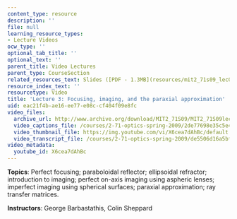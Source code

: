 ```yaml
---
content_type: resource
description: ''
file: null
learning_resource_types:
- Lecture Videos
ocw_type: ''
optional_tab_title: ''
optional_text: ''
parent_title: Video Lectures
parent_type: CourseSection
related_resources_text: Slides ([PDF - 1.3MB](resources/mit2_71s09_lec03))
resource_index_text: ''
resourcetype: Video
title: 'Lecture 3: Focusing, imaging, and the paraxial approximation'
uid: eac21f4b-ae16-ee77-e08c-cf404f09e8fc
video_files:
  archive_url: http://www.archive.org/download/MIT2_71S09/MIT2_71S09lec03_300k.mp4
  video_captions_file: /courses/2-71-optics-spring-2009/2de77698e35c5e4495fc3495c552c756_X6cea7dAhBc.vtt
  video_thumbnail_file: https://img.youtube.com/vi/X6cea7dAhBc/default.jpg
  video_transcript_file: /courses/2-71-optics-spring-2009/de5506d16a5bfb92d2ce78486b9d7472_X6cea7dAhBc.pdf
video_metadata:
  youtube_id: X6cea7dAhBc
---
```


**Topics**: Perfect focusing; paraboloidal reflector; ellipsoidal refractor; introduction to imaging; perfect on-axis imaging using aspheric lenses; imperfect imaging using spherical surfaces; paraxial approximation; ray transfer matrices.

**Instructors**: George Barbastathis, Colin Sheppard